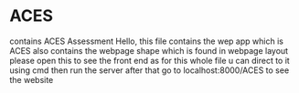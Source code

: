 # ACES
contains ACES Assessment
Hello,
this file contains the wep app which is ACES also contains the webpage shape which is found in webpage layout please open this to see the front end as for this whole file u can direct to it using cmd then run the server after that go to localhost:8000/ACES  to see the website
